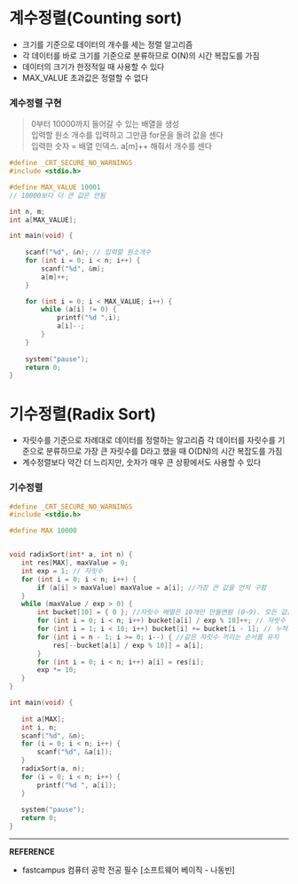 # 계수정렬(Counting sort)
- 크기를 기준으로 데이터의 개수를 세는 정렬 알고리즘
- 각 데이터를 바로 크기를 기준으로 분류하므로 O(N)의 시간 복잡도를 가짐
- 데이터의 크기가 한정적일 때 사용할 수 있다
- MAX_VALUE 초과값은 정렬할 수 없다

### 계수정렬 구현  
> 0부터 10000까지 들어갈 수 있는 배열을 생성  
> 입력할 원소 개수를 입력하고 그만큼 for문을 돌려 값을 센다  
> 입력한 숫자 = 배열 인덱스. a[m]++ 해줘서 개수를 센다
```c
#define _CRT_SECURE_NO_WARNINGS
#include <stdio.h>

#define MAX_VALUE 10001
// 10000보다 더 큰 값은 안됨

int n, m;
int a[MAX_VALUE];

int main(void) {
	
	scanf("%d", &n); // 입력할 원소개수
	for (int i = 0; i < n; i++) {
		scanf("%d", &m); 
		a[m]++;
	}

	for (int i = 0; i < MAX_VALUE; i++) {
		while (a[i] != 0) { 
			printf("%d ",i);
			a[i]--;
		}
	}
		
	system("pause");
	return 0;
}
```
# 기수정렬(Radix Sort)
- 자릿수를 기준으로 차례대로 데이터를 정렬하는 알고리즘
각 데이터를 자릿수를 기준으로 분류하므로 가장 큰 자릿수를 D라고 했을 때 O(DN)의 시간 복잡도를 가짐 
- 계수정렬보다 약간 더 느리지만, 숫자가 매우 큰 상황에서도 사용할 수 있다
 ### 기수정렬
 ``` c
 #define _CRT_SECURE_NO_WARNINGS
#include <stdio.h>

#define MAX 10000


void radixSort(int* a, int n) {
	int res[MAX], maxValue = 0;
	int exp = 1; // 자릿수
	for (int i = 0; i < n; i++) {
		if (a[i] > maxValue) maxValue = a[i]; //가장 큰 값을 먼저 구함
	}
	while (maxValue / exp > 0) {
		int bucket[10] = { 0 }; //자릿수 배열은 10개만 만들면됨 (0~9). 모든 값은 일단 0으로
		for (int i = 0; i < n; i++) bucket[a[i] / exp % 10]++; // 자릿수 배열처리
		for (int i = 1; i < 10; i++) bucket[i] += bucket[i - 1]; // 누적계산
		for (int i = n - 1; i >= 0; i--) { //같은 자릿수 끼리는 순서를 유지
			res[--bucket[a[i] / exp % 10]] = a[i];
		}
		for (int i = 0; i < n; i++) a[i] = res[i];
		exp *= 10;		
	}
}

int main(void) {
	
	int a[MAX];
	int i, n;
	scanf("%d", &n);
	for (i = 0; i < n; i++) {
		scanf("%d", &a[i]);
	}
	radixSort(a, n);
	for (i = 0; i < n; i++) {
		printf("%d ", a[i]);
	}
		
	system("pause");
	return 0;
}
 ```
 ---
__REFERENCE__
- fastcampus 컴퓨터 공학 전공 필수 [소프트웨어 베이직 - 나동빈]